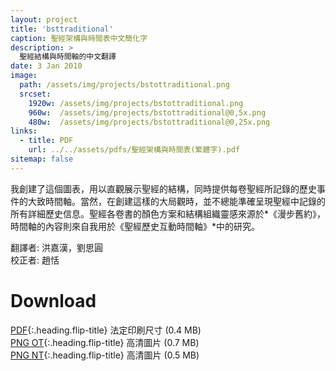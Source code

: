 ```yaml
---
layout: project
title: 'bsttraditional'
caption: 聖經架構與時間表中文簡化字
description: >
  聖經結構與時間軸的中文翻譯
date: 3 Jan 2010
image: 
  path: /assets/img/projects/bstottraditional.png
  srcset: 
    1920w: /assets/img/projects/bstottraditional.png
    960w:  /assets/img/projects/bstottraditional@0,5x.png
    480w:  /assets/img/projects/bstottraditional@0,25x.png
links:
  - title: PDF
    url: ../../assets/pdfs/聖經架構與時間表(繁體字).pdf
sitemap: false
---
```

我創建了這個圖表，用以直觀展示聖經的結構，同時提供每卷聖經所記錄的歷史事件的大致時間軸。當然，在創建這樣的大局觀時，並不總能準確呈現聖經中記錄的所有詳細歷史信息。聖經各卷書的顏色方案和結構組織靈感來源於*《漫步舊約》，時間軸的內容則來自我用於《聖經歷史互動時間軸》*中的研究。

翻譯者: 洪嘉漢，劉思圓  
校正者: 趙恬

# Download
[PDF](../../assets/pdfs/聖經架構與時間表(繁體字).pdf){:.heading.flip-title} <span class="icon-file-pdf"></span> 法定印刷尺寸 (0.4 MB)  
[PNG OT](../assets/img/hd/bstothdtraditional.png){:.heading.flip-title} <span class="icon-file-picture"></span> 高清圖片 (0.7 MB)  
[PNG NT](../assets/img/hd/bstnthdtraditional.png){:.heading.flip-title} <span class="icon-file-picture"></span> 高清圖片 (0.5 MB)